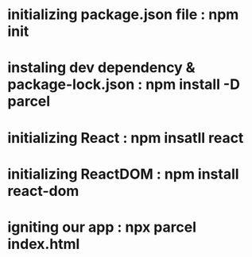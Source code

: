 # initializing package.json file : npm init

# instaling dev dependency & package-lock.json : npm install -D parcel

# initializing React : npm insatll react

# initializing ReactDOM : npm install react-dom

# igniting our app : npx parcel index.html